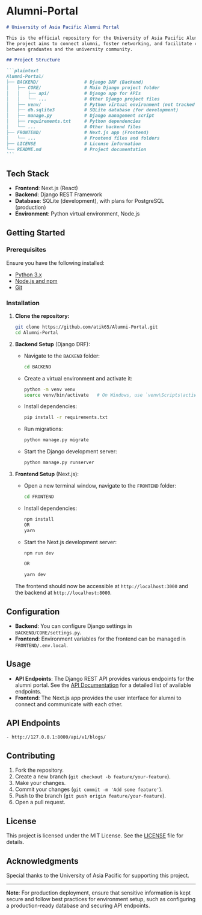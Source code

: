 # Alumni-Portal

````markdown
# University of Asia Pacific Alumni Portal

This is the official repository for the University of Asia Pacific Alumni Portal.
The project aims to connect alumni, foster networking, and facilitate communication
between graduates and the university community.

## Project Structure

```plaintext
Alumni-Portal/
├── BACKEND/                 # Django DRF (Backend)
│   ├── CORE/                # Main Django project folder
│   │   ├── api/             # Django app for APIs
│   │   └── ...              # Other Django project files
│   ├── venv/                # Python virtual environment (not tracked by Git)
│   ├── db.sqlite3           # SQLite database (for development)
│   ├── manage.py            # Django management script
│   ├── requirements.txt     # Python dependencies
│   └── ...                  # Other backend files
├── FRONTEND/                # Next.js app (Frontend)
│   └── ...                  # Frontend files and folders
├── LICENSE                  # License information
└── README.md                # Project documentation
```
````

## Tech Stack

- **Frontend**: Next.js (React)
- **Backend**: Django REST Framework
- **Database**: SQLite (development), with plans for PostgreSQL (production)
- **Environment**: Python virtual environment, Node.js

## Getting Started

### Prerequisites

Ensure you have the following installed:

- [Python 3.x](https://www.python.org/downloads/)
- [Node.js and npm](https://nodejs.org/)
- [Git](https://git-scm.com/)

### Installation

1. **Clone the repository:**

   ```bash
   git clone https://github.com/atik65/Alumni-Portal.git
   cd Alumni-Portal
   ```

2. **Backend Setup** (Django DRF):

   - Navigate to the `BACKEND` folder:

     ```bash
     cd BACKEND
     ```

   - Create a virtual environment and activate it:

     ```bash
     python -m venv venv
     source venv/bin/activate   # On Windows, use `venv\Scripts\activate`
     ```

   - Install dependencies:

     ```bash
     pip install -r requirements.txt
     ```

   - Run migrations:

     ```bash
     python manage.py migrate
     ```

   - Start the Django development server:

     ```bash
     python manage.py runserver
     ```

3. **Frontend Setup** (Next.js):

   - Open a new terminal window, navigate to the `FRONTEND` folder:

     ```bash
     cd FRONTEND
     ```

   - Install dependencies:

     ```bash
     npm install
     OR
     yarn
     ```

   - Start the Next.js development server:

     ```bash
     npm run dev

     OR

     yarn dev
     ```

   The frontend should now be accessible at `http://localhost:3000` and the backend at `http://localhost:8000`.

## Configuration

- **Backend**: You can configure Django settings in `BACKEND/CORE/settings.py`.
- **Frontend**: Environment variables for the frontend can be managed in `FRONTEND/.env.local`.

## Usage

- **API Endpoints**: The Django REST API provides various endpoints for the alumni portal. See the [API Documentation](#) for a detailed list of available endpoints.
- **Frontend**: The Next.js app provides the user interface for alumni to connect and communicate with each other.

## **API Endpoints**

```bash
- http://127.0.0.1:8000/api/v1/blogs/
```

## Contributing

1. Fork the repository.
2. Create a new branch (`git checkout -b feature/your-feature`).
3. Make your changes.
4. Commit your changes (`git commit -m 'Add some feature'`).
5. Push to the branch (`git push origin feature/your-feature`).
6. Open a pull request.

## License

This project is licensed under the MIT License. See the [LICENSE](LICENSE) file for details.

## Acknowledgments

Special thanks to the University of Asia Pacific for supporting this project.

---

**Note**: For production deployment, ensure that sensitive information is kept secure and follow best practices for environment setup, such as configuring a production-ready database and securing API endpoints.

```

```
